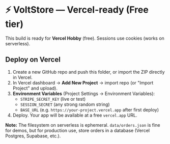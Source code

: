 
# ⚡ VoltStore — Vercel-ready (Free tier)
This build is ready for **Vercel Hobby** (free). Sessions use cookies (works on serverless).

## Deploy on Vercel
1. Create a new GitHub repo and push this folder, or import the ZIP directly in Vercel.
2. In Vercel dashboard → **Add New Project** → import repo (or "Import Project" and upload).
3. **Environment Variables** (Project Settings → Environment Variables):
   - `STRIPE_SECRET_KEY` (live or test)
   - `SESSION_SECRET` (any strong random string)
   - `BASE_URL` (e.g. `https://your-project.vercel.app` after first deploy)
4. Deploy. Your app will be available at a free `vercel.app` URL.

**Note:** The filesystem on serverless is ephemeral. `data/orders.json` is fine for demos,
but for production use, store orders in a database (Vercel Postgres, Supabase, etc.).
